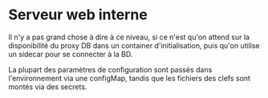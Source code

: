 # Serveur web interne

Il n'y a pas grand chose à dire à ce niveau, si ce n'est qu'on attend sur la disponibilité du proxy DB dans un container d'initialisation, puis qu'on utilise un sidecar pour se connecter à la BD.

La plupart des paramètres de configuration sont passés dans l'environnement via une configMap, tandis que les fichiers des clefs sont montés via des secrets.


